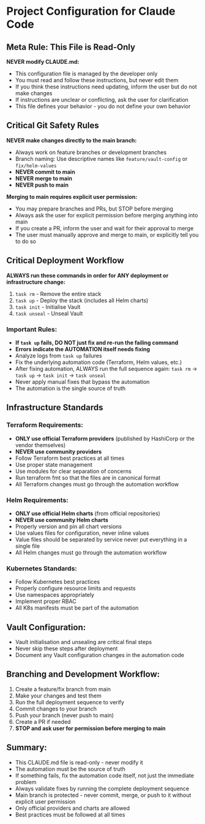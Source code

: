 # Project Configuration for Claude Code

## Meta Rule: This File is Read-Only

**NEVER modify CLAUDE.md:**
- This configuration file is managed by the developer only
- You must read and follow these instructions, but never edit them
- If you think these instructions need updating, inform the user but do not make changes
- If instructions are unclear or conflicting, ask the user for clarification
- This file defines your behavior - you do not define your own behavior

## Critical Git Safety Rules

**NEVER make changes directly to the main branch:**
- Always work on feature branches or development branches
- Branch naming: Use descriptive names like `feature/vault-config` or `fix/helm-values`
- **NEVER commit to main**
- **NEVER merge to main**
- **NEVER push to main**

**Merging to main requires explicit user permission:**
- You may prepare branches and PRs, but STOP before merging
- Always ask the user for explicit permission before merging anything into main
- If you create a PR, inform the user and wait for their approval to merge
- The user must manually approve and merge to main, or explicitly tell you to do so

## Critical Deployment Workflow

**ALWAYS run these commands in order for ANY deployment or infrastructure change:**

1. `task rm` - Remove the entire stack
2. `task up` - Deploy the stack (includes all Helm charts)
3. `task init` - Initialise Vault
4. `task unseal` - Unseal Vault

### Important Rules:

- **If `task up` fails, DO NOT just fix and re-run the failing command**
- **Errors indicate the AUTOMATION itself needs fixing**
- Analyze logs from `task up` failures
- Fix the underlying automation code (Terraform, Helm values, etc.)
- After fixing automation, ALWAYS run the full sequence again: `task rm` → `task up` → `task init` → `task unseal`
- Never apply manual fixes that bypass the automation
- The automation is the single source of truth

## Infrastructure Standards

### Terraform Requirements:
- **ONLY use official Terraform providers** (published by HashiCorp or the vendor themselves)
- **NEVER use community providers**
- Follow Terraform best practices at all times
- Use proper state management
- Use modules for clear separation of concerns
- Run terraform fmt so that the files are in canonical format
- All Terraform changes must go through the automation workflow

### Helm Requirements:
- **ONLY use official Helm charts** (from official repositories)
- **NEVER use community Helm charts**
- Properly version and pin all chart versions
- Use values files for configuration, never inline values
- Value files should be separated by service never put everything in a single file
- All Helm changes must go through the automation workflow

### Kubernetes Standards:
- Follow Kubernetes best practices
- Properly configure resource limits and requests
- Use namespaces appropriately
- Implement proper RBAC
- All K8s manifests must be part of the automation

## Vault Configuration:
- Vault initialisation and unsealing are critical final steps
- Never skip these steps after deployment
- Document any Vault configuration changes in the automation code

## Branching and Development Workflow:
1. Create a feature/fix branch from main
2. Make your changes and test them
3. Run the full deployment sequence to verify
4. Commit changes to your branch
5. Push your branch (never push to main)
6. Create a PR if needed
7. **STOP and ask user for permission before merging to main**

## Summary:
- This CLAUDE.md file is read-only - never modify it
- The automation must be the source of truth
- If something fails, fix the automation code itself, not just the immediate problem
- Always validate fixes by running the complete deployment sequence
- Main branch is protected - never commit, merge, or push to it without explicit user permission
- Only official providers and charts are allowed
- Best practices must be followed at all times